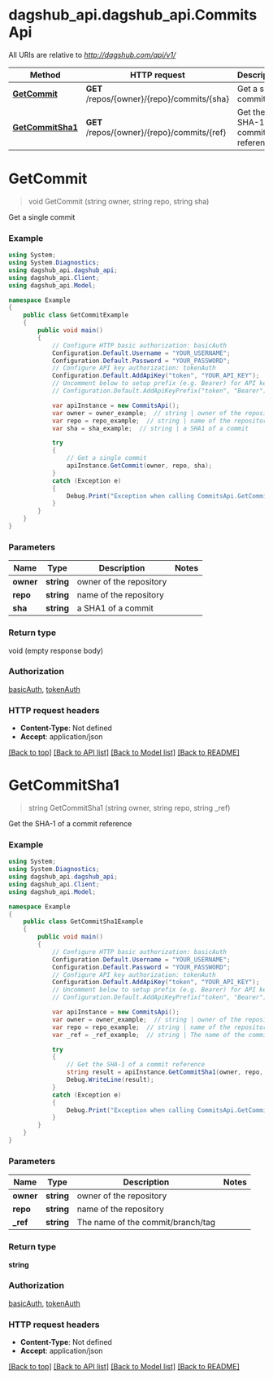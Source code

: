 # dagshub_api.dagshub_api.CommitsApi

All URIs are relative to *http://dagshub.com/api/v1/*

Method | HTTP request | Description
------------- | ------------- | -------------
[**GetCommit**](CommitsApi.md#getcommit) | **GET** /repos/{owner}/{repo}/commits/{sha} | Get a single commit
[**GetCommitSha1**](CommitsApi.md#getcommitsha1) | **GET** /repos/{owner}/{repo}/commits/{ref} | Get the SHA-1 of a commit reference

<a name="getcommit"></a>
# **GetCommit**
> void GetCommit (string owner, string repo, string sha)

Get a single commit

### Example
```csharp
using System;
using System.Diagnostics;
using dagshub_api.dagshub_api;
using dagshub_api.Client;
using dagshub_api.Model;

namespace Example
{
    public class GetCommitExample
    {
        public void main()
        {
            // Configure HTTP basic authorization: basicAuth
            Configuration.Default.Username = "YOUR_USERNAME";
            Configuration.Default.Password = "YOUR_PASSWORD";
            // Configure API key authorization: tokenAuth
            Configuration.Default.AddApiKey("token", "YOUR_API_KEY");
            // Uncomment below to setup prefix (e.g. Bearer) for API key, if needed
            // Configuration.Default.AddApiKeyPrefix("token", "Bearer");

            var apiInstance = new CommitsApi();
            var owner = owner_example;  // string | owner of the repository
            var repo = repo_example;  // string | name of the repository
            var sha = sha_example;  // string | a SHA1 of a commit

            try
            {
                // Get a single commit
                apiInstance.GetCommit(owner, repo, sha);
            }
            catch (Exception e)
            {
                Debug.Print("Exception when calling CommitsApi.GetCommit: " + e.Message );
            }
        }
    }
}
```

### Parameters

Name | Type | Description  | Notes
------------- | ------------- | ------------- | -------------
 **owner** | **string**| owner of the repository | 
 **repo** | **string**| name of the repository | 
 **sha** | **string**| a SHA1 of a commit | 

### Return type

void (empty response body)

### Authorization

[basicAuth](../README.md#basicAuth), [tokenAuth](../README.md#tokenAuth)

### HTTP request headers

 - **Content-Type**: Not defined
 - **Accept**: application/json

[[Back to top]](#) [[Back to API list]](../README.md#documentation-for-api-endpoints) [[Back to Model list]](../README.md#documentation-for-models) [[Back to README]](../README.md)
<a name="getcommitsha1"></a>
# **GetCommitSha1**
> string GetCommitSha1 (string owner, string repo, string _ref)

Get the SHA-1 of a commit reference

### Example
```csharp
using System;
using System.Diagnostics;
using dagshub_api.dagshub_api;
using dagshub_api.Client;
using dagshub_api.Model;

namespace Example
{
    public class GetCommitSha1Example
    {
        public void main()
        {
            // Configure HTTP basic authorization: basicAuth
            Configuration.Default.Username = "YOUR_USERNAME";
            Configuration.Default.Password = "YOUR_PASSWORD";
            // Configure API key authorization: tokenAuth
            Configuration.Default.AddApiKey("token", "YOUR_API_KEY");
            // Uncomment below to setup prefix (e.g. Bearer) for API key, if needed
            // Configuration.Default.AddApiKeyPrefix("token", "Bearer");

            var apiInstance = new CommitsApi();
            var owner = owner_example;  // string | owner of the repository
            var repo = repo_example;  // string | name of the repository
            var _ref = _ref_example;  // string | The name of the commit/branch/tag

            try
            {
                // Get the SHA-1 of a commit reference
                string result = apiInstance.GetCommitSha1(owner, repo, _ref);
                Debug.WriteLine(result);
            }
            catch (Exception e)
            {
                Debug.Print("Exception when calling CommitsApi.GetCommitSha1: " + e.Message );
            }
        }
    }
}
```

### Parameters

Name | Type | Description  | Notes
------------- | ------------- | ------------- | -------------
 **owner** | **string**| owner of the repository | 
 **repo** | **string**| name of the repository | 
 **_ref** | **string**| The name of the commit/branch/tag | 

### Return type

**string**

### Authorization

[basicAuth](../README.md#basicAuth), [tokenAuth](../README.md#tokenAuth)

### HTTP request headers

 - **Content-Type**: Not defined
 - **Accept**: application/json

[[Back to top]](#) [[Back to API list]](../README.md#documentation-for-api-endpoints) [[Back to Model list]](../README.md#documentation-for-models) [[Back to README]](../README.md)
